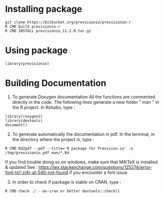 # Installing package

```
git clone https://bitbucket.org/previsionio/previsionio-r
R CMD build previsionio-r
R CMD INSTALL previsionio_11.2.0.tar.gz
```

# Using package
```
library(previsionio)
```

# Building Documentation 

1) To generate Doxygen documentation
All the functions are commented directly in the code. 
The following lines generate a new folder " man " in the R project. 
In Rstudio, type : 
```
library(roxygen2)
library(devtools)
document()
```

2) To generate automatically the documentation in pdf.
In the terminal, in the directory where the project is, type : 
```
R CMD Rd2pdf --pdf --title='R package for Prevision.io' -o /tmp/previsionio.pdf man/*.Rd

```

If you find trouble doing so on windows, make sure that MiKTeX is installed & updated
See : https://tex.stackexchange.com/questions/125274/error-font-ts1-zi4r-at-540-not-found if you encounter a font issue

3) In order to check if package is viable on CRAN, type :
```
R CMD check ./ --as-cran or better devtools::check()
```
